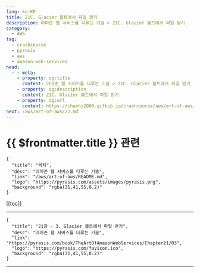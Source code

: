 ```yaml
---
lang: ko-KR
title: 21C. Glacier 볼트에서 파일 받기
description: 아마존 웹 서비스를 다루는 기술 > 21C. Glacier 볼트에서 파일 받기
category:
  - AWS
tag: 
  - crashcourse
  - pyrasis
  - aws 
  - amazon-web-services
head:
  - - meta:
    - property: og:title
      content: 아마존 웹 서비스를 다루는 기술 > 21C. Glacier 볼트에서 파일 받기
    - property: og:description
      content: 21C. Glacier 볼트에서 파일 받기
    - property: og:url
      content: https://chanhi2000.github.io/crashcourse/aws/art-of-aws/21C.html
next: /aws/art-of-aws/22.md
---
```


# {{ $frontmatter.title }} 관련

```component VPCard
{
  "title": "목차",
  "desc": "아마존 웹 서비스를 다루는 기술",
  "link": "/aws/art-of-aws/README.md",
  "logo": "https://pyrasis.com/assets/images/pyrasis.png",
  "background": "rgba(31,41,55,0.2)"
}
```

[[toc]]

---

```component VPCard
{
  "title": "21장 - 3. Glacier 볼트에서 파일 받기",
  "desc": "아마존 웹 서비스를 다루는 기술",
  "link": "https://pyrasis.com/book/TheArtOfAmazonWebServices/Chapter21/03",
  "logo": "https://pyrasis.com/favicon.ico",
  "background": "rgba(31,41,55,0.2)"
}
```

<!-- TODO: 작성 -->

---

<TagLinks />